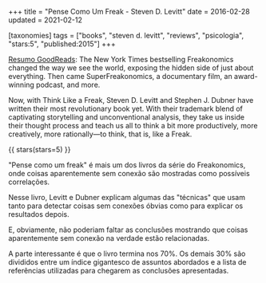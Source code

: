 +++
title = "Pense Como Um Freak - Steven D. Levitt"
date = 2016-02-28
updated = 2021-02-12

[taxonomies]
tags = ["books", "steven d. levitt", "reviews", "psicologia", "stars:5",
"published:2015"]
+++

[Resumo GoodReads](https://www.goodreads.com/book/show/24689125-pense-como-um-freak):
The New York Times bestselling Freakonomics changed the way we see the world,
exposing the hidden side of just about everything. Then came
SuperFreakonomics, a documentary film, an award-winning podcast, and more.

Now, with Think Like a Freak, Steven D. Levitt and Stephen J. Dubner have
written their most revolutionary book yet. With their trademark blend of
captivating storytelling and unconventional analysis, they take us inside
their thought process and teach us all to think a bit more productively, more
creatively, more rationally—to think, that is, like a Freak.

<!-- more -->

{{ stars(stars=5) }}

"Pense como um freak" é mais um dos livros da série do Freakonomics, onde
coisas aparentemente sem conexão são mostradas como possíveis correlações.

Nesse livro, Levitt e Dubner explicam algumas das "técnicas" que usam tanto
para detectar coisas sem conexões óbvias como para explicar os resultados
depois.

E, obviamente, não poderiam faltar as conclusões mostrando que coisas
aparentemente sem conexão na verdade estão relacionadas.

A parte interessante é que o livro termina nos 70%. Os demais 30% são
divididos entre um índice gigantesco de assuntos abordados e a lista de
referências utilizadas para chegarem as conclusões apresentadas.

<!-- 
vim:spelllang=pt:
-->
